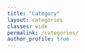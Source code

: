 ```yaml
---
title: "Category"
layout: categories
classes: wide
permalink: /categories/
author_profile: true
---
```

